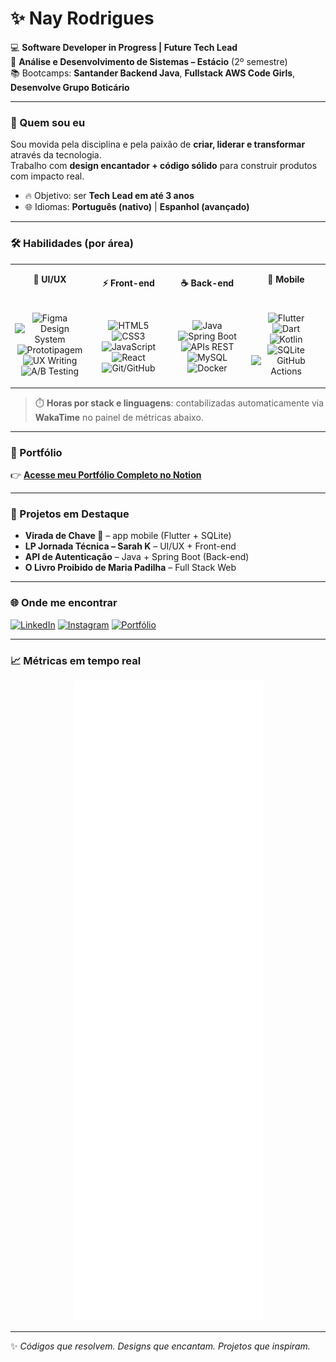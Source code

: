 # ✨ Nay Rodrigues

💻 **Software Developer in Progress | Future Tech Lead**  
🚀 **Análise e Desenvolvimento de Sistemas – Estácio** (2º semestre)  
📚 Bootcamps: **Santander Backend Java**, **Fullstack AWS Code Girls**, **Desenvolve Grupo Boticário**  

---

### 🌸 Quem sou eu
Sou movida pela disciplina e pela paixão de **criar, liderar e transformar** através da tecnologia.  
Trabalho com **design encantador + código sólido** para construir produtos com impacto real.

- 🔥 Objetivo: ser **Tech Lead em até 3 anos**  
- 🌐 Idiomas: **Português (nativo)** | **Espanhol (avançado)**  

---

### 🛠️ Habilidades (por área)

<table>
<tr>
<td align="center" width="25%">

**🎨 UI/UX**

<br>

![Figma](https://img.shields.io/badge/Figma-F24E1E?style=for-the-badge&logo=figma&logoColor=white)  
![Design System](https://img.shields.io/badge/Design%20System-111111?style=for-the-badge)  
![Prototipagem](https://img.shields.io/badge/Prototipagem-111111?style=for-the-badge)  
![UX Writing](https://img.shields.io/badge/UX%20Writing-111111?style=for-the-badge)  
![A/B Testing](https://img.shields.io/badge/A%2FB%20Testing-111111?style=for-the-badge)

</td>
<td align="center" width="25%">

**⚡ Front-end**

<br>

![HTML5](https://img.shields.io/badge/HTML5-E34F26?style=for-the-badge&logo=html5&logoColor=white)  
![CSS3](https://img.shields.io/badge/CSS3-1572B6?style=for-the-badge&logo=css3&logoColor=white)  
![JavaScript](https://img.shields.io/badge/JavaScript-F7DF1E?style=for-the-badge&logo=javascript&logoColor=000)  
![React](https://img.shields.io/badge/React-20232A?style=for-the-badge&logo=react&logoColor=61DAFB)  
![Git/GitHub](https://img.shields.io/badge/Git%20%2F%20GitHub-111111?style=for-the-badge&logo=git)

</td>
<td align="center" width="25%">

**☕ Back-end**

<br>

![Java](https://img.shields.io/badge/Java-ED8B00?style=for-the-badge&logo=java&logoColor=white)  
![Spring Boot](https://img.shields.io/badge/SpringBoot-6DB33F?style=for-the-badge&logo=springboot&logoColor=white)  
![APIs REST](https://img.shields.io/badge/APIs%20REST-111111?style=for-the-badge)  
![MySQL](https://img.shields.io/badge/MySQL-4479A1?style=for-the-badge&logo=mysql&logoColor=white)  
![Docker](https://img.shields.io/badge/Docker-2496ED?style=for-the-badge&logo=docker&logoColor=white)

</td>
<td align="center" width="25%">

**📱 Mobile**

<br>

![Flutter](https://img.shields.io/badge/Flutter-02569B?style=for-the-badge&logo=flutter&logoColor=white)  
![Dart](https://img.shields.io/badge/Dart-0175C2?style=for-the-badge&logo=dart&logoColor=white)  
![Kotlin](https://img.shields.io/badge/Kotlin-7F52FF?style=for-the-badge&logo=kotlin&logoColor=white)  
![SQLite](https://img.shields.io/badge/SQLite-003B57?style=for-the-badge&logo=sqlite&logoColor=white)  
![GitHub Actions](https://img.shields.io/badge/CI%2FCD-111111?style=for-the-badge&logo=githubactions)
</td>
</tr>
</table>

> ⏱️ **Horas por stack e linguagens**: contabilizadas automaticamente via **WakaTime** no painel de métricas abaixo.

---

### 🔗 Portfólio
👉 [**Acesse meu Portfólio Completo no Notion**](https://nayjoplin.notion.site)

---

### 🚀 Projetos em Destaque
- **Virada de Chave 🔑** – app mobile (Flutter + SQLite)  
- **LP Jornada Técnica – Sarah K** – UI/UX + Front-end  
- **API de Autenticação** – Java + Spring Boot (Back-end)  
- **O Livro Proibido de Maria Padilha** – Full Stack Web  

---

### 🌐 Onde me encontrar
[![LinkedIn](https://img.shields.io/badge/LinkedIn-0077B5?style=for-the-badge&logo=linkedin&logoColor=white)](https://www.linkedin.com/in/nayrodrigues)
[![Instagram](https://img.shields.io/badge/Instagram-%23E4405F.svg?style=for-the-badge&logo=instagram&logoColor=white)](https://instagram.com/nayjoplin)
[![Portfólio](https://img.shields.io/badge/Notion%20Portfólio-000000?style=for-the-badge&logo=notion&logoColor=white)](https://nayjoplin.notion.site)

---

### 📈 Métricas em tempo real
<p align="center">
  <img src="https://raw.githubusercontent.com/nayjoplin/nayjoplin/main/github-metrics.svg" />
</p>

---

✨ *Códigos que resolvem. Designs que encantam. Projetos que inspiram.*
